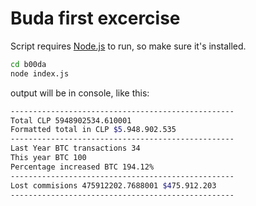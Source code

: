 # Buda first excercise

Script requires [Node.js](https://nodejs.org/) to run, so make sure it's installed.

```sh
cd b00da
node index.js
```

output will be in console, like this:

```sh
--------------------------------------------------
Total CLP 5948902534.610001
Formatted total in CLP $5.948.902.535
--------------------------------------------------
Last Year BTC transactions 34
This year BTC 100
Percentage increased BTC 194.12%
--------------------------------------------------
Lost commisions 475912202.7688001 $475.912.203
--------------------------------------------------
```
